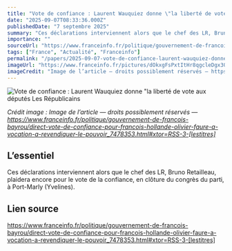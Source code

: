 ```yaml
---
title: "Vote de confiance : Laurent Wauquiez donne \"la liberté de vote aux députés Les Républicains"
date: "2025-09-07T08:33:36.000Z"
publishedDate: "7 septembre 2025"
summary: "Ces déclarations interviennent alors que le chef des LR, Bruno Retailleau, plaidera encore pour le vote de la confiance, en clôture du congrès du parti, à Port-Marly (Yvelines)."
importance: ""
sourceUrl: "https://www.franceinfo.fr/politique/gouvernement-de-francois-bayrou/direct-vote-de-confiance-pour-francois-hollande-olivier-faure-a-vocation-a-revendiquer-le-pouvoir_7478353.html#xtor=RSS-3-[lestitres]"
tags: ["France", "Actualité", "Franceinfo"]
permalink: "/papers/2025-09-07-vote-de-confiance-laurent-wauquiez-donne-la-liberte-de-vote-aux-deputes-les-republicains"
imageUrl: "https://www.franceinfo.fr/pictures/dOkxgFsPxtItHr8qgcleDgx30Bg/0x192:1024x767/1500x843/2025/09/07/080-hl-bohier-2868318-68bd3ef9c5149493333471.jpg"
imageCredit: "Image de l’article — droits possiblement réservés — https://www.franceinfo.fr/politique/gouvernement-de-francois-bayrou/direct-vote-de-confiance-pour-francois-hollande-olivier-faure-a-vocation-a-revendiquer-le-pouvoir_7478353.html#xtor=RSS-3-[lestitres]"
---
```


![Vote de confiance : Laurent Wauquiez donne "la liberté de vote aux députés Les Républicains](https://www.franceinfo.fr/pictures/dOkxgFsPxtItHr8qgcleDgx30Bg/0x192:1024x767/1500x843/2025/09/07/080-hl-bohier-2868318-68bd3ef9c5149493333471.jpg)

*Crédit image : Image de l’article — droits possiblement réservés — https://www.franceinfo.fr/politique/gouvernement-de-francois-bayrou/direct-vote-de-confiance-pour-francois-hollande-olivier-faure-a-vocation-a-revendiquer-le-pouvoir_7478353.html#xtor=RSS-3-[lestitres]*

## L’essentiel

Ces déclarations interviennent alors que le chef des LR, Bruno Retailleau, plaidera encore pour le vote de la confiance, en clôture du congrès du parti, à Port-Marly (Yvelines).

## Lien source

https://www.franceinfo.fr/politique/gouvernement-de-francois-bayrou/direct-vote-de-confiance-pour-francois-hollande-olivier-faure-a-vocation-a-revendiquer-le-pouvoir_7478353.html#xtor=RSS-3-[lestitres]

